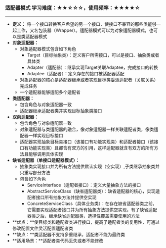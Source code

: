 ### 适配器模式	学习难度：★★☆☆☆，使用频率：★★★★☆ 

***

* **定义：** 将一个接口转换客户希望的另一个接口，使接口不兼容的那些类能够一起工作，又名包装器（Wrapper）。适配器模式可以为对象适配器模式，也可以是类适配器模式
* **对象适配器：**
  * 对象适配器模式包含如下角色
    * Target（目标抽象类）：定义客户所需接口，可以是接口、抽象类或者具体类
    * Adapter（适配器）：继承实现Target关联Adaptee，完成接口的转换
    * Adaptee（适配者）：定义存在的接口被适配器适配
  * 对象适配器的核心是适配器继承或者实现目标类委派适配者（关联关系）完成任务
  * 一个适配器能够适配多个适配者
* **类适配器：**
  * 包含角色与对象适配器一致
  * 适配器继承适配者类并实现目标抽象类接口
* **双向适配器：**
  * 包含角色与对象适配器一致
  * 对象适配器与类适配器的融合，像对象适配器一样关联适配者类，像类适配器一样实现目标接口
  * 适配器实现抽象目标类接口（该接口有功能实现类）和适配者接口（该接口有功能实现类）且都含有双方的引用，这样适配器就含有双方的所有方法且能够调用具体实现
* **缺省适配器（单接口适配器模式）：**
  * 抽象类实现接口并为所有方法提供默认实现（空实现）,子类继承抽象类并只重写部分方法
  * 包含如下角色
    * ServiceInterface（适配者接口）：定义大量抽象方法的接口
    * AbstractServiceClass（缺省适配器类）：缺省适配器的核心，实现适配者接口所有抽象方法并提供空实现
    * ConcreteServiceClass（具体业务类）：在存在缺省适配器类之前，它需要实现适配者接口并为所有抽象方法提供空实现，有了缺省适配器类之后，继承缺省适配器类，选择性覆盖需要使用的方法
* **优点：**使目标类和适配者类进行接口，提高了适配者类的复用性，可通过修改配置文件灵活配置适配者类
* **缺点：**类适配器不支持多重继承，适配者不能为最终类
* **适用场景：**适配者类代码丢失或者不能修改